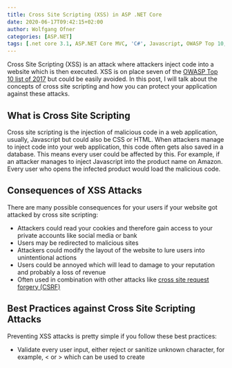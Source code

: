 ```yaml
---
title: Cross Site Scripting (XSS) in ASP .NET Core
date: 2020-06-17T09:42:15+02:00
author: Wolfgang Ofner
categories: [ASP.NET]
tags: [.net core 3.1, ASP.NET Core MVC, 'C#', Javascript, OWASP Top 10, Security]
---
```

Cross Site Scripting (XSS) is an attack where attackers inject code into a website which is then executed. XSS is on place seven of the <a href="https://owasp.org/www-project-top-ten/OWASP_Top_Ten_2017/" target="_blank" rel="noopener noreferrer">OWASP Top 10 list of 2017</a> but could be easily avoided. In this post, I will talk about the concepts of cross site scripting and how you can protect your application against these attacks.

## What is Cross Site Scripting

Cross site scripting is the injection of malicious code in a web application, usually, Javascript but could also be CSS or HTML. When attackers manage to inject code into your web application, this code often gets also saved in a database. This means every user could be affected by this. For example, if an attacker manages to inject Javascript into the product name on Amazon. Every user who opens the infected product would load the malicious code.

## Consequences of XSS Attacks

There are many possible consequences for your users if your website got attacked by cross site scripting:

  * Attackers could read your cookies and therefore gain access to your private accounts like social media or bank
  * Users may be redirected to malicious sites
  * Attackers could modify the layout of the website to lure users into unintentional actions
  * Users could be annoyed which will lead to damage to your reputation and probably a loss of revenue
  * Often used in combination with other attacks like [cross site request forgery (CSRF)](https://www.programmingwithwolfgang.com/cross-site-request-forgery-csrf-in-asp-net-core/)

## Best Practices against Cross Site Scripting Attacks

Preventing XSS attacks is pretty simple if you follow these best practices:

  * Validate every user input, either reject or sanitize unknown character, for example, < or > which can be used to create <script> tags
  * Test every input from an external source
  * Use HttpOnly for cookies so it is not readable by Javascript (therefore an attacker can&#8217;t use Javascript to read your cookies)
  * Use markdown instead of HTML editors

## Cross Site Scripting in ASP .NET Core

ASP .NET Core Is already pretty safe out of the box due to automatically encoding HTML, for example < gets encoded into &lt. Let&#8217;s have a look at two examples where XSS attacks can happen and how to prevent them. You can find the code for the demo on <a href="https://github.com/WolfgangOfner/MVC-XssDemo" target="_blank" rel="noopener noreferrer">Github</a>.

### ASP .NET Core 3.1 Demo

XSS can occur when you display text which a user entered. ASP .NET Core automatically encodes text when you use @Model, but displays the code as it if if you use @Html.Raw.

#### Preventing XSS Attacks in forms

The following code creates a form where the user can enter his user name. The input is displayed once in a safe way and once in an unsafe way.

```csharp  
@model Customer

<div asp-validation-summary="All"></div>

<form asp-action="Index">
    <div class="form-group">
        <label asp-for="UserName">Please enter your user name</label>
        <input type="text" class="form-control" asp-for="UserName" value="User">
    </div>
    <button type="submit" class="mt-md-1 btn btn-primary">Submit</button>
</form>

<br />

@if (!string.IsNullOrEmpty(Model.UserName))
{
    <div class="row">
        <p>Safe output: @(Model.UserName)</p>
    </div>
    <div class="row">
        <p>Unsafe output: @Html.Raw(Model.UserName)</p>
    </div>
}  
```

When a user enters his user name everything is fine. But when an attacker enters Javascript, the Javascript will be executed when the text is rendered inside the unsafe output

tag. When you enter the following code as your name:

```javascript  
<script>alert(&#8216;attacked&#8217;)</script>  
```

and click submit, an alert windows will be displayed.

<div id="attachment_2190" style="width: 710px" class="wp-caption aligncenter">
  <a href="/assets/img/posts/2020/06/The-injected-code-got-executed.jpg"><img aria-describedby="caption-attachment-2190" loading="lazy" class="wp-image-2190" src="/assets/img/posts/2020/06/The-injected-code-got-executed.jpg" alt="The injected code got executed causing Cross Site Scripting" width="700" height="121" /></a>
  
  <p id="caption-attachment-2190" class="wp-caption-text">
    The injected code got executed
  </p>
</div>

When you click on OK, the text will be rendered into the safe output line and nothing will be displayed in the unsafe output line because the browser interprets the Javascript.

<div id="attachment_2191" style="width: 362px" class="wp-caption aligncenter">
  <a href="/assets/img/posts/2020/06/The-Javascript-is-displayed-as-text-in-the-safe-output-line.jpg"><img aria-describedby="caption-attachment-2191" loading="lazy" class="size-full wp-image-2191" src="/assets/img/posts/2020/06/The-Javascript-is-displayed-as-text-in-the-safe-output-line.jpg" alt="The Javascript is displayed as text in the safe output line, no Cross Site Scripting possible" width="352" height="307" /></a>
  
  <p id="caption-attachment-2191" class="wp-caption-text">
    The Javascript is displayed as text in the safe output line
  </p>
</div>

#### Preventing XSS Attacks in Query Parameters

Another way to inject code is through query parameters. If your application ready query parameters but doesn&#8217;t sanitize them, Javascript in it will be executed. The following code contains two forms. When you click on the button a query parameter will be read and printed to an alert box.

```csharp  
@using System.Text.Encodings.Web

@model Customer
@inject JavaScriptEncoder JavaScriptEncoder

<h2>Unsafe Javascript</h2>
<form asp-action="JavascriptAttack">
    @Html.HiddenFor(m => m.UserId)
    <div class="form-group">
        <label for="userName">Please enter your user id</label>
        <input type="text" class="form-control" id="userName" name="userName" value="User">
    </div>
    <button type="submit" class="mt-md-1 btn btn-primary" onclick="alert('Saving user name for account with id: @Context.Request.Query["userId"]');">Submit</button>
</form>
<br />
<h2>Safe Javascript</h2>
<form asp-action="JavascriptAttack">
    @Html.HiddenFor(m => m.UserId)
    <div class="form-group">
        <label for="userName2">Please enter your user id</label>
        <input type="text" class="form-control" id="userName2" name="userName2" value="User">
    </div>
    <button type="submit" class="mt-md-1 btn btn-primary" onclick="alert('Saving user name for account with id: @JavaScriptEncoder.Encode(Context.Request.Query["UserId"])');">Submit</button>
</form>
```

The first submit button will execute Javascript whereas the second one uses the JavaScriptEncode to encode the text first. To simulate an attack replace the value of the UserId with the following code and click enter:

```javascript  
%27);alert(&#8216;You got attacked&#8217;);//  
```

Click the submit button of the unsafe form and you will see two Javascript alerts. The first one saying &#8220;Saving user name for account with id: &#8221; and then a second one saying &#8220;You got attacked&#8221;.

<div id="attachment_2192" style="width: 710px" class="wp-caption aligncenter">
  <a href="/assets/img/posts/2020/06/The-Javascript-got-executed.jpg"><img aria-describedby="caption-attachment-2192" loading="lazy" class="wp-image-2192" src="/assets/img/posts/2020/06/The-Javascript-got-executed.jpg" alt="The Javascript got executed Cross Site Scripting" width="700" height="165" /></a>
  
  <p id="caption-attachment-2192" class="wp-caption-text">
    The Javascript got executed
  </p>
</div>

When you click the submit button of the safe form, you will see the Javascript as text.

<div id="attachment_2193" style="width: 710px" class="wp-caption aligncenter">
  <a href="/assets/img/posts/2020/06/The-Javascript-is-displayed-as-text-and-not-executed.jpg"><img aria-describedby="caption-attachment-2193" loading="lazy" class="wp-image-2193" src="/assets/img/posts/2020/06/The-Javascript-is-displayed-as-text-and-not-executed.jpg" alt="The Javascript is displayed as text and not executed and no Cross Site Scripting" width="700" height="183" /></a>
  
  <p id="caption-attachment-2193" class="wp-caption-text">
    The Javascript is displayed as text and not executed
  </p>
</div>

In reality, an attacker wouldn&#8217;t display an alert box but try to access your cookies or redirect you to a malicious website.

## Conclusion

This post showed what cross site scripting attacks are and how they can be executed. ASP .NET Core makes it very easy to prevent these attacks and to offer a great user experience to your users.

You can find the code for the demo on <a href="https://github.com/WolfgangOfner/MVC-XssDemo" target="_blank" rel="noopener noreferrer">Github</a>.